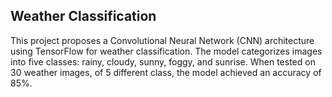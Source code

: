 ## Weather Classification

This project proposes a Convolutional Neural Network (CNN) architecture using TensorFlow for weather classification.
The model categorizes images into five classes: rainy, cloudy, sunny, foggy, and sunrise.
When tested on 30 weather images, of 5 different class, the model achieved an accuracy of 85%.
